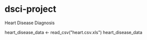 # dsci-project
Heart Disease Diagnosis

heart_disease_data <- read_csv("heart.csv.xls")
heart_disease_data
